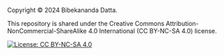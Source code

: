Copyright &copy; 2024 Bibekananda Datta.

This repository is shared under the Creative Commons Attribution-NonCommercial-ShareAlike 4.0 International (CC BY-NC-SA 4.0) license.

[![License: CC BY-NC-SA 4.0](https://mirrors.creativecommons.org/presskit/buttons/88x31/svg/by-nc-sa.svg)](https://creativecommons.org/licenses/by-nc-sa/4.0/)